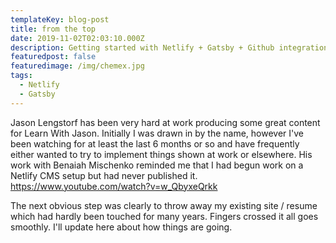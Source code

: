 ```yaml
---
templateKey: blog-post
title: from the top
date: 2019-11-02T02:03:10.000Z
description: Getting started with Netlify + Gatsby + Github integrations.
featuredpost: false
featuredimage: /img/chemex.jpg
tags:
  - Netlify
  - Gatsby
---
```

Jason Lengstorf has been very hard at work producing some great content for Learn With Jason.  Initially I was drawn in by the name, however I've been watching for at least the last 6 months or so and have frequently either wanted to try to implement things shown at work or elsewhere.  His work with Benaiah Mischenko reminded me that I had begun work on a Netlify CMS setup but had never published it.
https://www.youtube.com/watch?v=w_QbyxeQrkk

The next obvious step was clearly to throw away my existing site / resume which had hardly been touched for many years.  Fingers crossed it all goes smoothly.  I'll update here about how things are going.
